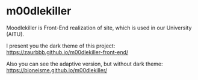 # m00dlekiller
Moodlekiller is Front-End realization of site, which is used in our University (AITU). 

I present you the dark theme of this project: https://zaurbbb.github.io/m00dlekiller-front-end/

Also you can see the adaptive version, but without dark theme: https://bioneisme.github.io/m00dlekiller/
